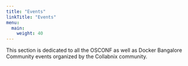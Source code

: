 ```yaml
---
title: "Events"
linkTitle: "Events"
menu:
  main:
    weight: 40
---
```



This section is dedicated to all the OSCONF as well as Docker Bangalore Community events organized by the Collabnix community.
